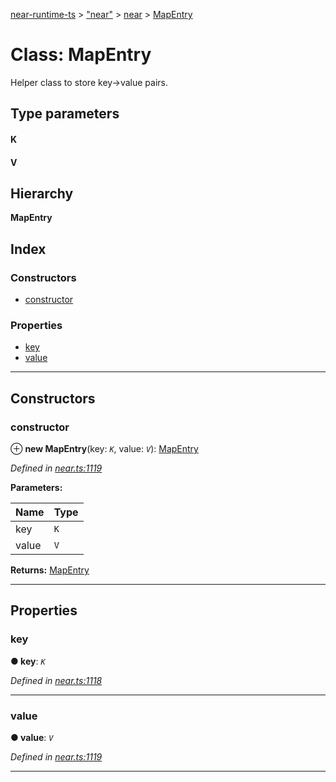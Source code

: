 [near-runtime-ts](../README.md) > ["near"](../modules/_near_.md) > [near](../modules/_near_.near.md) > [MapEntry](../classes/_near_.near.mapentry.md)

# Class: MapEntry

Helper class to store key->value pairs.

## Type parameters
#### K 
#### V 
## Hierarchy

**MapEntry**

## Index

### Constructors

* [constructor](_near_.near.mapentry.md#constructor)

### Properties

* [key](_near_.near.mapentry.md#key)
* [value](_near_.near.mapentry.md#value)

---

## Constructors

<a id="constructor"></a>

###  constructor

⊕ **new MapEntry**(key: *`K`*, value: *`V`*): [MapEntry](_near_.near.mapentry.md)

*Defined in [near.ts:1119](https://github.com/nearprotocol/near-runtime-ts/blob/b0670e9/near.ts#L1119)*

**Parameters:**

| Name | Type |
| ------ | ------ |
| key | `K` |
| value | `V` |

**Returns:** [MapEntry](_near_.near.mapentry.md)

___

## Properties

<a id="key"></a>

###  key

**● key**: *`K`*

*Defined in [near.ts:1118](https://github.com/nearprotocol/near-runtime-ts/blob/b0670e9/near.ts#L1118)*

___
<a id="value"></a>

###  value

**● value**: *`V`*

*Defined in [near.ts:1119](https://github.com/nearprotocol/near-runtime-ts/blob/b0670e9/near.ts#L1119)*

___

